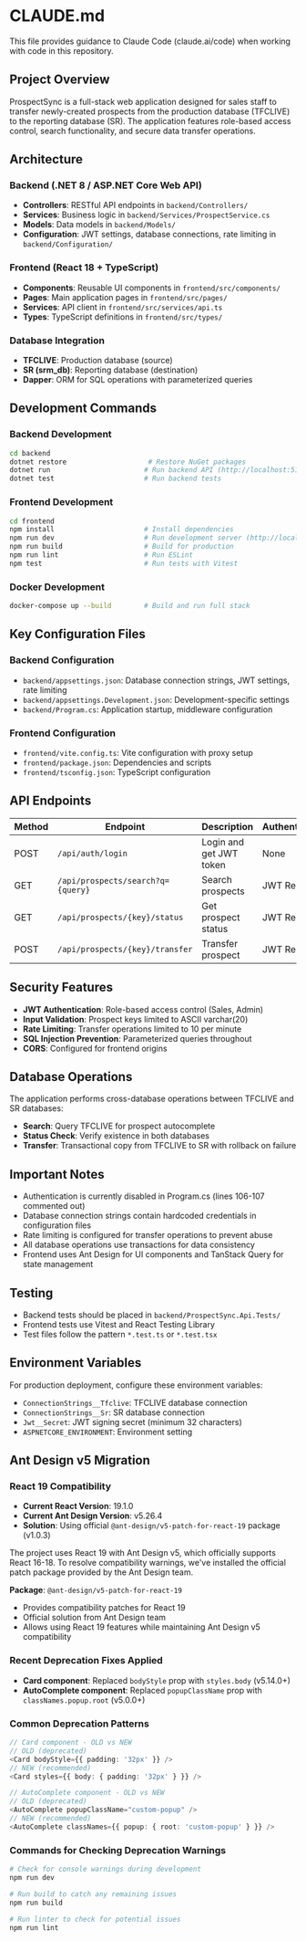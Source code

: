 # CLAUDE.md

This file provides guidance to Claude Code (claude.ai/code) when working with code in this repository.

## Project Overview

ProspectSync is a full-stack web application designed for sales staff to transfer newly-created prospects from the production database (TFCLIVE) to the reporting database (SR). The application features role-based access control, search functionality, and secure data transfer operations.

## Architecture

### Backend (.NET 8 / ASP.NET Core Web API)
- **Controllers**: RESTful API endpoints in `backend/Controllers/`
- **Services**: Business logic in `backend/Services/ProspectService.cs`
- **Models**: Data models in `backend/Models/`
- **Configuration**: JWT settings, database connections, rate limiting in `backend/Configuration/`

### Frontend (React 18 + TypeScript)
- **Components**: Reusable UI components in `frontend/src/components/`
- **Pages**: Main application pages in `frontend/src/pages/`
- **Services**: API client in `frontend/src/services/api.ts`
- **Types**: TypeScript definitions in `frontend/src/types/`

### Database Integration
- **TFCLIVE**: Production database (source)
- **SR (srm_db)**: Reporting database (destination)
- **Dapper**: ORM for SQL operations with parameterized queries

## Development Commands

### Backend Development
```bash
cd backend
dotnet restore                    # Restore NuGet packages
dotnet run                       # Run backend API (http://localhost:5102)
dotnet test                      # Run backend tests
```

### Frontend Development
```bash
cd frontend
npm install                      # Install dependencies
npm run dev                      # Run development server (http://localhost:3000)
npm run build                    # Build for production
npm run lint                     # Run ESLint
npm test                         # Run tests with Vitest
```

### Docker Development
```bash
docker-compose up --build        # Build and run full stack
```

## Key Configuration Files

### Backend Configuration
- `backend/appsettings.json`: Database connection strings, JWT settings, rate limiting
- `backend/appsettings.Development.json`: Development-specific settings
- `backend/Program.cs`: Application startup, middleware configuration

### Frontend Configuration
- `frontend/vite.config.ts`: Vite configuration with proxy setup
- `frontend/package.json`: Dependencies and scripts
- `frontend/tsconfig.json`: TypeScript configuration

## API Endpoints

| Method | Endpoint | Description | Authentication |
|--------|----------|-------------|---------------|
| POST | `/api/auth/login` | Login and get JWT token | None |
| GET | `/api/prospects/search?q={query}` | Search prospects | JWT Required |
| GET | `/api/prospects/{key}/status` | Get prospect status | JWT Required |
| POST | `/api/prospects/{key}/transfer` | Transfer prospect | JWT Required |

## Security Features

- **JWT Authentication**: Role-based access control (Sales, Admin)
- **Input Validation**: Prospect keys limited to ASCII varchar(20)
- **Rate Limiting**: Transfer operations limited to 10 per minute
- **SQL Injection Prevention**: Parameterized queries throughout
- **CORS**: Configured for frontend origins

## Database Operations

The application performs cross-database operations between TFCLIVE and SR databases:
- **Search**: Query TFCLIVE for prospect autocomplete
- **Status Check**: Verify existence in both databases
- **Transfer**: Transactional copy from TFCLIVE to SR with rollback on failure

## Important Notes

- Authentication is currently disabled in Program.cs (lines 106-107 commented out)
- Database connection strings contain hardcoded credentials in configuration files
- Rate limiting is configured for transfer operations to prevent abuse
- All database operations use transactions for data consistency
- Frontend uses Ant Design for UI components and TanStack Query for state management

## Testing

- Backend tests should be placed in `backend/ProspectSync.Api.Tests/`
- Frontend tests use Vitest and React Testing Library
- Test files follow the pattern `*.test.ts` or `*.test.tsx`

## Environment Variables

For production deployment, configure these environment variables:
- `ConnectionStrings__Tfclive`: TFCLIVE database connection
- `ConnectionStrings__Sr`: SR database connection
- `Jwt__Secret`: JWT signing secret (minimum 32 characters)
- `ASPNETCORE_ENVIRONMENT`: Environment setting

## Ant Design v5 Migration

### React 19 Compatibility
- **Current React Version**: 19.1.0
- **Current Ant Design Version**: v5.26.4
- **Solution**: Using official `@ant-design/v5-patch-for-react-19` package (v1.0.3)

The project uses React 19 with Ant Design v5, which officially supports React 16-18. To resolve compatibility warnings, we've installed the official patch package provided by the Ant Design team.

**Package**: `@ant-design/v5-patch-for-react-19`
- Provides compatibility patches for React 19
- Official solution from Ant Design team
- Allows using React 19 features while maintaining Ant Design v5 compatibility

### Recent Deprecation Fixes Applied
- **Card component**: Replaced `bodyStyle` prop with `styles.body` (v5.14.0+)
- **AutoComplete component**: Replaced `popupClassName` prop with `classNames.popup.root` (v5.0.0+)

### Common Deprecation Patterns
```typescript
// Card component - OLD vs NEW
// OLD (deprecated)
<Card bodyStyle={{ padding: '32px' }} />
// NEW (recommended)
<Card styles={{ body: { padding: '32px' } }} />

// AutoComplete component - OLD vs NEW  
// OLD (deprecated)
<AutoComplete popupClassName="custom-popup" />
// NEW (recommended)
<AutoComplete classNames={{ popup: { root: 'custom-popup' } }} />
```

### Commands for Checking Deprecation Warnings
```bash
# Check for console warnings during development
npm run dev

# Run build to catch any remaining issues
npm run build

# Run linter to check for potential issues
npm run lint
```